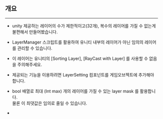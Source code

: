 ## 개요  

---

* unity 제공하는 레이어의 수가 제한적이고(32개), 복수의 레이어를 가질 수 없는게 불편해서 만들어봤습니다.

* LayerManager 스크립트를 활용하여 유니티 내부의 레이어가 아닌 임의의 레이어를 관리할 수 있습니다.

* 이 레이어는 유니티의 [Sorting Layer], [RayCast with Layer] 를 사용할 수 없음을 주의해주세요.

* 제공되는 기능을 이용하려면 LayerSetting 컴포넌트를 게임오브젝트에 추가해야 합니다.  
  
* bool 배열로 최대 (Int max) 개의 레이어를 가질 수 있는 layer mask 를 활용합니다.  
 물론 이 최댓값은 임의로 줄일 수 있습니다.  
  
* 
